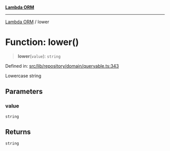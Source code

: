 [**Lambda ORM**](../README.md)

***

[Lambda ORM](../README.md) / lower

# Function: lower()

> **lower**(`value`): `string`

Defined in: [src/lib/repository/domain/queryable.ts:343](https://github.com/lambda-orm/lambdaorm-base/blob/5f10bdc7d0f008296efbcbe89bc2bf1ed03aaaef/src/lib/repository/domain/queryable.ts#L343)

Lowercase string

## Parameters

### value

`string`

## Returns

`string`
